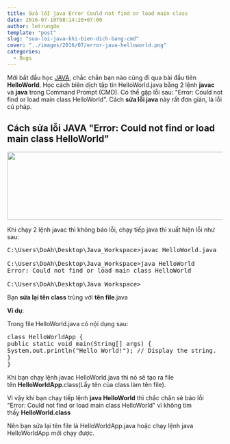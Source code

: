 ```yaml
---
title: Sửa lỗi java Error Could not find or load main class
date: 2016-07-10T08:14:20+07:00
author: letrungdo
template: "post"
slug: "sua-loi-java-khi-bien-dich-bang-cmd"
cover: "../images/2016/07/error-java-helloworld.png"
categories:
  - Bugs
---
```

Mới bắt đầu học <a href="/hoc-lap-trinh/java" target="_blank" rel="noopener">JAVA</a>, chắc chắn bạn nào cũng đi qua bài đầu tiên **HelloWorld**. Học cách biên dịch tập tin HelloWorld.java bằng 2 lệnh **javac** và **java** trong Command Prompt (CMD). Có thể gặp lỗi sau: "Error: Could not find or load main class HelloWorld". Cách **sửa lỗi java** này rất đơn giản, là lỗi cú pháp.

## Cách sửa lỗi JAVA "Error: Could not find or load main class HelloWorld"

<img class="aligncenter size-full wp-image-1912" src="/media/2016/07/Error-Could-not-find-or-load-main-class.png" alt="" width="705" height="159" /> 

Khi chạy 2 lệnh javac thì không báo lỗi, chạy tiếp java thì xuất hiện lỗi như sau:

<pre class="brush: plain; title: ; notranslate" title="">C:\Users\DoAh\Desktop\Java_Workspace&gt;javac HelloWorld.java

C:\Users\DoAh\Desktop\Java_Workspace&gt;java HelloWorld
Error: Could not find or load main class HelloWorld

C:\Users\DoAh\Desktop\Java_Workspace&gt;</pre>

Bạn **sửa lại tên class** trùng với **tên file**.java

**Ví dụ**:

Trong file HelloWorld.java có nội dụng sau:

<pre class="brush: java; title: ; notranslate" title="">class HelloWorldApp {
public static void main(String[] args) {
System.out.println("Hello World!"); // Display the string.
}
}</pre>

Khi bạn chạy lệnh javac HelloWorld.java thì nó sẽ tạo ra file tên **HelloWorldApp**.class(Lấy tên của class làm tên file).

Vì vậy khi bạn chạy tiếp lệnh **java HelloWorld** thì chắc chắn sẽ báo lỗi "Error: Could not find or load main class HelloWorld" vì không tìm thấy **HelloWorld.class**

Nên bạn sửa lại tên file là HelloWorldApp.java hoặc chạy lệnh java HelloWorldApp mới chạy được.